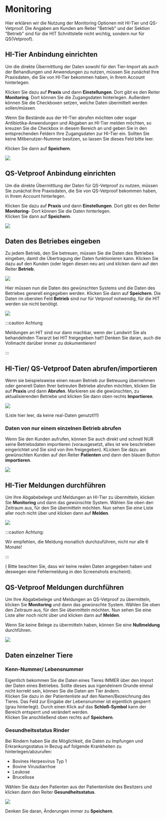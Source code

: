 # Monitoring  

Hier erklären wir die Nutzung der Monitoring Optionen mit HI-Tier und QS-Vetproof. 
Die Angaben am Kunden am Reiter "Betrieb" und der Sektion "Betrieb" sind für die HIT Schnittstelle nicht wichtig, sondern nur für
QS(Vetproof).

## HI-Tier Anbindung einrichten

Um die direkte Übermittlung der Daten sowohl für den Tier-Import als auch der Behandlungen und Anwendungen zu nutzen, müssen Sie
zunächst Ihre Praxisdaten, die Sie von HI-Tier bekommen haben, in Ihrem Account hinterlegen.

Klicken Sie dazu auf **Praxis** und dann **Einstellungen**. Dort gibt es den Reiter **Monitoring**. Dort können Sie die Zugangsdaten hinterlegen.
Außerdem können Sie die Checkboxen setzen, welche Daten übermittelt werden sollen/müssen.

Wenn Sie Bestände aus der HI-Tier abrufen möchten oder sogar Antibiotika-Anwendungen und Abgaben an HI-Tier melden möchten,
so kreuzen Sie die Checkbox in diesem Bereich an und geben Sie in den entsprechenden Feldern Ihre Zugangsdaten zur HI-Tier ein. 
Sollten Sie keine Mitbenutzer-Nummer besitzen, so lassen Sie dieses Feld bitte leer.

Klicken Sie dann auf **Speichern**.

![](../../static/img/Nutztiere/HIT1.png)

## QS-Vetproof Anbindung einrichten

Um die direkte Übermittlung der Daten für QS-Vetproof zu nutzen, müssen Sie
zunächst Ihre Praxisdaten, die Sie von QS-Vetproof bekommen haben, in Ihrem Account hinterlegen.

Klicken Sie dazu auf **Praxis** und dann **Einstellungen**. Dort gibt es den Reiter **Monitoring**- Dort können Sie die Daten hinterlegen.  
Klicken Sie dann auf **Speichern**.

![](../../static/img/Nutztiere/HIT1.png)


## Daten des Betriebes eingeben

Zu jedem Betrieb, den Sie betreuen, müssen Sie die Daten des Betriebes eingeben, damit die Übertragung der Daten funktionieren kann.
Klicken Sie dazu auf den Kunden (oder legen diesen neu an) und klicken dann auf den Reiter **Betrieb**.

![](../../static/img/Nutztiere/betriebsdaten.png)

Hier müssen nun die Daten des gewünschten Systems und die Daten des Betriebes generell eingegeben werden. Klicken Sie dann auf **Speichern**.
Die Daten im obersten Feld **Betrieb** sind nur für Vetproof notwendig, für die HIT werden sie nicht benötigt.

![](../../static/img/Nutztiere/betriebsdaten2.png)

:::caution Achtung

Meldungen an HIT sind nur dann machbar, wenn der Landwirt Sie als behandelnden Tierarzt bei HIT freigegeben hat!! Denken Sie daran, auch die
Vollmacht darüber immer zu dokumentieren!

:::

## HI-Tier/ QS-Vetproof Daten abrufen/importieren

Wenn sie beispielsweise einen neuen Betrieb zur Betreuung übernehmen oder generell Daten Ihrer betreuten Betriebe abrufen möchten, klicken Sie auf **Praxis**
und dann **Abrufen**. Markieren sie die gewünschten, zu aktualisierenden Betriebe und klicken Sie dann oben rechts **Importieren**.

![](../../static/img/Nutztiere/bestands_import2.png)

(Liste hier leer, da keine real-Daten genutzt!!!)

### Daten von nur einem einzelnen Betrieb abrufen

Wenn Sie den Kunden aufrufen, können Sie auch direkt und schnell NUR seine Betriebsdaten importieren (vorausgesetzt, alles ist wie beschrieben eingerichtet
und Sie sind von ihm freigegeben). KLicken Sie dazu am gewünschten Kunden auf den Reiter **Patienten** und dann den blauen Button **importieren**.

![](../../static/img/Nutztiere/betriebs_import1.png)

## HI-Tier Meldungen durchführen

Um Ihre Abgabebelege und Meldungen an HI-Tier zu übermitteln, klicken Sie **Monitoring** und dann das gewünschte System.
Wählen Sie oben den Zeitraum aus, für den Sie übermitteln möchten. Nun sehen Sie eine Liste aller noch nicht über und klicken dann auf **Melden**.

![](../../static/img/Nutztiere/hit_meldung1.png)

:::caution Achtung: 

Wir empfehlen, die Meldung monatlich durchzuführen, nicht nur alle 6 Monate!  

::: 

( Bitte beachten Sie, dass wir keine realen Daten angegeben haben und deswegen eine Fehlermeldung in den Screenshots erscheint).

## QS-Vetproof Meldungen durchführen

Um Ihre Abgabebelege und Meldungen an QS-Vetproof zu übermitteln, klicken Sie **Monitoring** und dann das gewünschte System.
Wählen Sie oben den Zeitraum aus, für den Sie übermitteln möchten. Nun sehen Sie eine Liste aller noch nicht über und klicken dann auf **Melden**.

Wenn Sie keine Belege zu übermitteln haben, können Sie eine **Nullmeldung** durchführen.

![](../../static/img/Nutztiere/qsvetproof2.png)

## Daten einzelner Tiere

### Kenn-Nummer/ Lebensnummer

Eigentlich bekommen Sie die Daten eines Tieres IMMER über den Import der Daten eines Betriebes. Sollte dieses aus irgendeinem
Grunde einmal nicht korrekt sein, können Sie die Daten am Tier ändern.  
Klicken Sie dazu in der Patientenliste auf den Namen/Bezeichnung des Tieres. Das Feld zur Eingabe der Lebensnummer ist eigentlich gesperrt (grau
hinterlegt). Durch einen Klick auf das **Schloß-Symbol** kann der Bereich entsperrt und verändert werden.  
Klicken Sie anschließend oben rechts auf **Speichern**.

### Gesundheitsstatus Rinder

Bei Rindern haben Sie die Möglichkeit, die Daten zu Impfungen und Erkrankungsstatus in Bezug auf folgende Krankheiten zu hinterlegen/abzurufen:

* Bovines Herpesvirus Typ 1
* Bovine Virusdiarrhoe
* Leukose
* Brucellose

Wählen Sie dazu den Patienten aus der Patientenliste des Besitzers und klicken dann den Reiter **Gesundheitsstatus**.

![](../../static/img/Nutztiere/gesundheitsstatus.png)

Denken Sie daran, Änderungen immer zu **Speichern**.